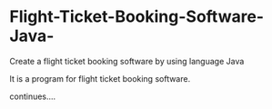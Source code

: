 # Flight-Ticket-Booking-Software-Java-
Create a flight ticket booking software by using language Java

It is a program for flight ticket booking software.

continues....
 
 
